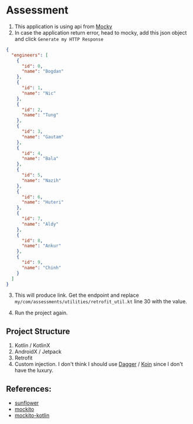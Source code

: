 # Assessment

1. This application is using api from [Mocky](https://www.mocky.io/)
2. In case the application return error, head to mocky,
add this json object and click `Generate my HTTP Response`
```json
{
  "engineers": [
    {
      "id": 0,
      "name": "Bogdan"
    },
    {
      "id": 1,
      "name": "Nic"
    },
    {
      "id": 2,
      "name": "Tung"
    },
    {
      "id": 3,
      "name": "Gautam"
    },
    {
      "id": 4,
      "name": "Bala"
    },
    {
      "id": 5,
      "name": "Nazih"
    },
    {
      "id": 6,
      "name": "Huteri"
    },
    {
      "id": 7,
      "name": "Aldy"
    },
    {
      "id": 8,
      "name": "Ankur"
    },
    {
      "id": 9,
      "name": "Chinh"
    }
  ]
}
```

3. This will produce link. Get the endpoint and replace `my/com/assessments/utilities/retrofit_util.kt` line 30 with the value.

4. Run the project again.

## Project Structure

1. Kotlin / KotlinX
2. AndroidX / Jetpack
3. Retrofit
4. Custom injection. I don't think I should use [Dagger](https://dagger.dev/android.html) / [Koin](https://insert-koin.io/) since I don't have the luxury.

## References:

- [sunflower](https://github.com/android/sunflower)
- [mockito](https://developer.android.com/training/testing/unit-testing/local-unit-tests)
- [mockito-kotlin](https://github.com/nhaarman/mockito-kotlin/issues/311)
